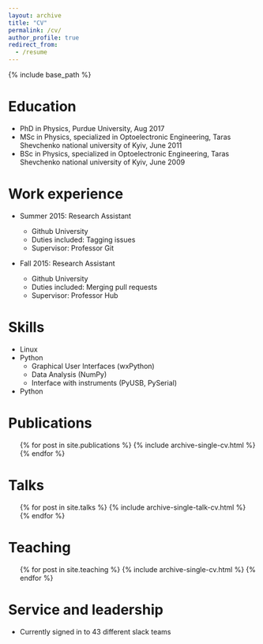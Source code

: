 ```yaml
---
layout: archive
title: "CV"
permalink: /cv/
author_profile: true
redirect_from:
  - /resume
---
```


{% include base_path %}

Education
======
* PhD in Physics, Purdue University, Aug 2017
* MSc in Physics, specialized in Optoelectronic Engineering, Taras Shevchenko national university of Kyiv, June 2011
* BSc in Physics, specialized in Optoelectronic Engineering, Taras Shevchenko national university of Kyiv, June 2009

Work experience
======
* Summer 2015: Research Assistant
  * Github University
  * Duties included: Tagging issues
  * Supervisor: Professor Git

* Fall 2015: Research Assistant
  * Github University
  * Duties included: Merging pull requests
  * Supervisor: Professor Hub

Skills
======
* Linux
* Python
  * Graphical User Interfaces (wxPython)
  * Data Analysis (NumPy)
  * Interface with instruments (PyUSB, PySerial)
* Python

Publications
======
  <ul>{% for post in site.publications %}
    {% include archive-single-cv.html %}
  {% endfor %}</ul>

Talks
======
  <ul>{% for post in site.talks %}
    {% include archive-single-talk-cv.html %}
  {% endfor %}</ul>

Teaching
======
  <ul>{% for post in site.teaching %}
    {% include archive-single-cv.html %}
  {% endfor %}</ul>

Service and leadership
======
* Currently signed in to 43 different slack teams

